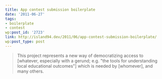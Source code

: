 ```yaml
---
title: App contest submission boilerplate
date: '2011-06-27'
tags:
- boilerplate
- contest
wp:post_id: '2723'
link: http://island94.dev/2011/06/app-contest-submission-boilerplate/
wp:post_type: post
---
```


<blockquote>This project represents a new way of democratizing access to [whatever, especially with a gerund; e.g. "the tools for understanding local educational outcomes"] which is needed by [whomever], and many others.</blockquote>
&nbsp;
